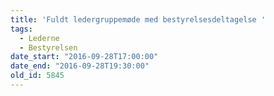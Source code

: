 ```yaml
---
title: 'Fuldt ledergruppemøde med bestyrelsesdeltagelse '
tags:
  - Lederne
  - Bestyrelsen
date_start: "2016-09-28T17:00:00"
date_end: "2016-09-28T19:30:00"
old_id: 5845
---
```

